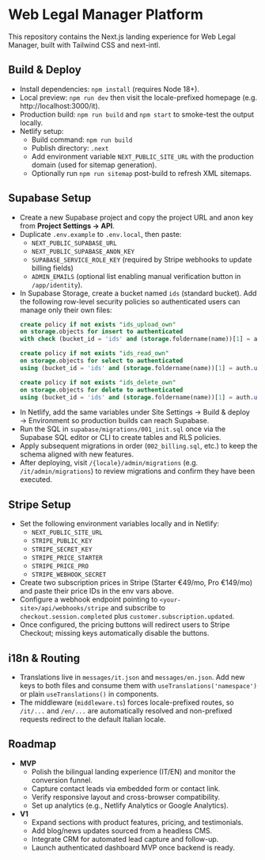 # Web Legal Manager Platform

This repository contains the Next.js landing experience for Web Legal Manager, built with Tailwind CSS and next-intl.

## Build & Deploy

- Install dependencies: `npm install` (requires Node 18+).
- Local preview: `npm run dev` then visit the locale-prefixed homepage (e.g. http://localhost:3000/it).
- Production build: `npm run build` and `npm start` to smoke-test the output locally.
- Netlify setup:
  - Build command: `npm run build`
  - Publish directory: `.next`
  - Add environment variable `NEXT_PUBLIC_SITE_URL` with the production domain (used for sitemap generation).
  - Optionally run `npm run sitemap` post-build to refresh XML sitemaps.

## Supabase Setup

- Create a new Supabase project and copy the project URL and anon key from **Project Settings → API**.
- Duplicate `.env.example` to `.env.local`, then paste:
  - `NEXT_PUBLIC_SUPABASE_URL`
  - `NEXT_PUBLIC_SUPABASE_ANON_KEY`
  - `SUPABASE_SERVICE_ROLE_KEY` (required by Stripe webhooks to update billing fields)
  - `ADMIN_EMAILS` (optional list enabling manual verification button in `/app/identity`).
- In Supabase Storage, create a bucket named `ids` (standard bucket). Add the following row-level security policies so authenticated users can manage only their own files:
  ```sql
  create policy if not exists "ids_upload_own"
  on storage.objects for insert to authenticated
  with check (bucket_id = 'ids' and (storage.foldername(name))[1] = auth.uid()::text);

  create policy if not exists "ids_read_own"
  on storage.objects for select to authenticated
  using (bucket_id = 'ids' and (storage.foldername(name))[1] = auth.uid()::text);

  create policy if not exists "ids_delete_own"
  on storage.objects for delete to authenticated
  using (bucket_id = 'ids' and (storage.foldername(name))[1] = auth.uid()::text);
  ```
- In Netlify, add the same variables under Site Settings → Build & deploy → Environment so production builds can reach Supabase.
- Run the SQL in `supabase/migrations/001_init.sql` once via the Supabase SQL editor or CLI to create tables and RLS policies.
- Apply subsequent migrations in order (`002_billing.sql`, etc.) to keep the schema aligned with new features.
- After deploying, visit `/{locale}/admin/migrations` (e.g. `/it/admin/migrations`) to review migrations and confirm they have been executed.

## Stripe Setup

- Set the following environment variables locally and in Netlify:
  - `NEXT_PUBLIC_SITE_URL`
  - `STRIPE_PUBLIC_KEY`
  - `STRIPE_SECRET_KEY`
  - `STRIPE_PRICE_STARTER`
  - `STRIPE_PRICE_PRO`
  - `STRIPE_WEBHOOK_SECRET`
- Create two subscription prices in Stripe (Starter €49/mo, Pro €149/mo) and paste their price IDs in the env vars above.
- Configure a webhook endpoint pointing to `<your-site>/api/webhooks/stripe` and subscribe to `checkout.session.completed` plus `customer.subscription.updated`.
- Once configured, the pricing buttons will redirect users to Stripe Checkout; missing keys automatically disable the buttons.

## i18n & Routing

- Translations live in `messages/it.json` and `messages/en.json`. Add new keys to both files and consume them with `useTranslations('namespace')` or plain `useTranslations()` in components.
- The middleware (`middleware.ts`) forces locale-prefixed routes, so `/it/...` and `/en/...` are automatically resolved and non-prefixed requests redirect to the default Italian locale.

## Roadmap

- **MVP**
  - Polish the bilingual landing experience (IT/EN) and monitor the conversion funnel.
  - Capture contact leads via embedded form or contact link.
  - Verify responsive layout and cross-browser compatibility.
  - Set up analytics (e.g., Netlify Analytics or Google Analytics).
- **V1**
  - Expand sections with product features, pricing, and testimonials.
  - Add blog/news updates sourced from a headless CMS.
  - Integrate CRM for automated lead capture and follow-up.
  - Launch authenticated dashboard MVP once backend is ready.
